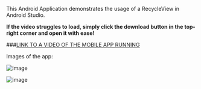This Android Application demonstrates the usage of a RecycleView in Android Studio.

**If the video struggles to load, simply click the download button in the top-right corner and open it with ease!**

###[LINK TO A VIDEO OF THE MOBILE APP RUNNING](https://drive.google.com/file/d/1LHlgNoU1gMzkwJP4lcVgIDO4j-nd4HBD/view?usp=share_link)

Images of the app:

![image](https://user-images.githubusercontent.com/114548524/223005204-00ba2bc7-7966-470f-8258-fce2bc4594de.png)


![image](https://user-images.githubusercontent.com/114548524/223005087-8e3766cd-de89-479c-b301-a8713139c96f.png)


